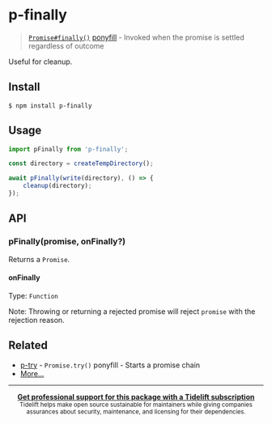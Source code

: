 # p-finally

> [`Promise#finally()`](https://github.com/tc39/proposal-promise-finally) [ponyfill](https://ponyfill.com) - Invoked when the promise is settled regardless of outcome

Useful for cleanup.

## Install

```
$ npm install p-finally
```

## Usage

```js
import pFinally from 'p-finally';

const directory = createTempDirectory();

await pFinally(write(directory), () => {
	cleanup(directory);
});
```

## API

### pFinally(promise, onFinally?)

Returns a `Promise`.

#### onFinally

Type: `Function`

Note: Throwing or returning a rejected promise will reject `promise` with the rejection reason.

## Related

- [p-try](https://github.com/sindresorhus/p-try) - `Promise.try()` ponyfill - Starts a promise chain
- [More…](https://github.com/sindresorhus/promise-fun)

---

<div align="center">
	<b>
		<a href="https://tidelift.com/subscription/pkg/npm-p-finally?utm_source=npm-p-finally&utm_medium=referral&utm_campaign=readme">Get professional support for this package with a Tidelift subscription</a>
	</b>
	<br>
	<sub>
		Tidelift helps make open source sustainable for maintainers while giving companies<br>assurances about security, maintenance, and licensing for their dependencies.
	</sub>
</div>
